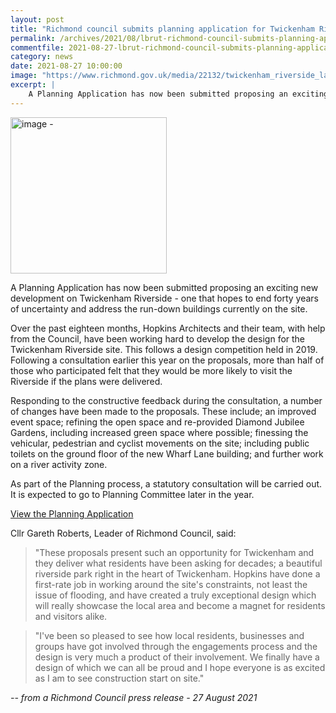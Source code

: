 ```yaml
---
layout: post
title: "Richmond council submits planning application for Twickenham Riverside"
permalink: /archives/2021/08/lbrut-richmond-council-submits-planning-application-for-twickenham-riverside.html
commentfile: 2021-08-27-lbrut-richmond-council-submits-planning-application-for-twickenham-riverside
category: news
date: 2021-08-27 10:00:00
image: "https://www.richmond.gov.uk/media/22132/twickenham_riverside_latest.jpg"
excerpt: |
    A Planning Application has now been submitted proposing an exciting new  development on Twickenham Riverside - one that hopes to end forty years of  uncertainty and address the run-down buildings currently on the site.
---
```


<img src="https://www.richmond.gov.uk/media/22132/twickenham_riverside_latest.jpg" alt="image - " width="250" class="photo right"  >


A Planning Application has now been submitted proposing an exciting new  development on Twickenham Riverside - one that hopes to end forty years of  uncertainty and address the run-down buildings currently on the site.

Over the past eighteen months, Hopkins Architects and their team, with help  from the Council, have been working hard to develop the design for the  Twickenham Riverside site. This follows a design competition held in 2019.  Following a consultation earlier this year on the proposals, more than half  of those who participated felt that they would be more likely to visit the  Riverside if the plans were delivered.

Responding to the constructive feedback during the consultation, a number  of changes have been made to the proposals. These include; an improved event space; refining the open space and re-provided Diamond  Jubilee Gardens, including increased green space where possible; finessing  the vehicular, pedestrian and cyclist movements on the site; including  public toilets on the ground floor of the new Wharf Lane building; and  further work on a river activity zone.

As part of the Planning process, a statutory consultation will be carried  out. It is expected to go to Planning Committee later in the year.

[View the Planning Application](https://www2.richmond.gov.uk/lbrplanning/Planning_CaseNo.aspx?strCASENO=21/2758/FUL)

Cllr Gareth Roberts, Leader of Richmond Council, said:

> "These proposals present such an opportunity for Twickenham and they  deliver what residents have been asking for decades; a beautiful riverside  park right in the heart of Twickenham. Hopkins have done a first-rate job  in working around the site's constraints, not least the issue of flooding,  and have created a truly exceptional design which will really showcase the  local area and become a magnet for residents and visitors alike.

> "I've been so pleased to see how local residents, businesses and groups  have got involved through the engagements process and the design is very  much a product of their involvement. We finally have a design of which we  can all be proud and I hope everyone is as excited as I am to see  construction start on site."


<cite>-- from a Richmond Council press release - 27 August 2021</cite>
